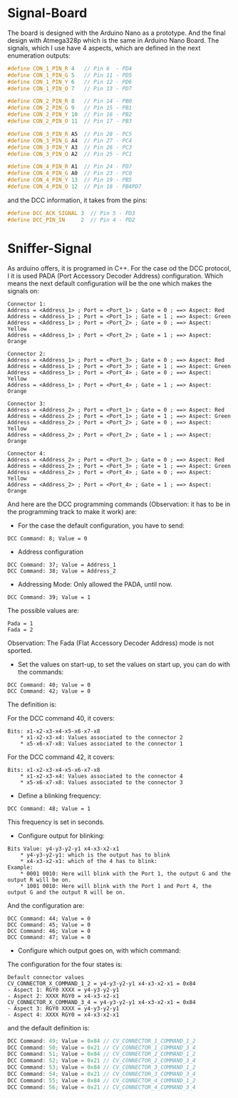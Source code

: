 # Signal-Board

The board is designed with the Arduino Nano as a prototype. And the final design with Atmega328p which is the same in Arduino Nano Board.
The signals, which I use have 4 aspects, which are defined in the next enumeration outputs:

```c++
#define CON_1_PIN_R 4   // Pin 6  - PD4
#define CON_1_PIN_G 5   // Pin 11 - PD5
#define CON_1_PIN_Y 6   // Pin 12 - PD6
#define CON_1_PIN_O 7   // Pin 13 - PD7

#define CON_2_PIN_R 8   // Pin 14 - PB0
#define CON_2_PIN_G 9   // Pin 15 - PB1
#define CON_2_PIN_Y 10  // Pin 16 - PB2
#define CON_2_PIN_O 11  // Pin 17 - PB3

#define CON_3_PIN_R A5  // Pin 28 - PC5
#define CON_3_PIN_G A4  // Pin 27 - PC4
#define CON_3_PIN_Y A3  // Pin 26 - PC3
#define CON_3_PIN_O A2  // Pin 25 - PC1

#define CON_4_PIN_R A1  // Pin 24 - PD7
#define CON_4_PIN_G A0  // Pin 23 - PC0
#define CON_4_PIN_Y 13  // Pin 19 - PB5
#define CON_4_PIN_O 12  // Pin 18 - PB4PD7
```

and the DCC information, it takes from the pins:

```c++
#define DCC_ACK_SIGNAL 3  // Pin 5 - PD3
#define DCC_PIN_IN     2  // Pin 4 - PD2
```

# Sniffer-Signal

As arduino offers, it is programed in C++.
For the case od the DCC protocol, I it is used PADA (Port Accessory Decoder Address) configuration. Which means the next default configuration will be the one which makes the signals on:

```
Connector 1:
Address = <Address_1> ; Port = <Port_1> ; Gate = 0 ; ==> Aspect: Red
Address = <Address_1> ; Port = <Port_1> ; Gate = 1 ; ==> Aspect: Green
Address = <Address_1> ; Port = <Port_2> ; Gate = 0 ; ==> Aspect: Yellow
Address = <Address_1> ; Port = <Port_2> ; Gate = 1 ; ==> Aspect: Orange
```

```
Connector 2:
Address = <Address_1> ; Port = <Port_3> ; Gate = 0 ; ==> Aspect: Red
Address = <Address_1> ; Port = <Port_3> ; Gate = 1 ; ==> Aspect: Green
Address = <Address_1> ; Port = <Port_4> ; Gate = 0 ; ==> Aspect: Yellow
Address = <Address_1> ; Port = <Port_4> ; Gate = 1 ; ==> Aspect: Orange
```

```
Connector 3:
Address = <Address_2> ; Port = <Port_1> ; Gate = 0 ; ==> Aspect: Red
Address = <Address_2> ; Port = <Port_1> ; Gate = 1 ; ==> Aspect: Green
Address = <Address_2> ; Port = <Port_2> ; Gate = 0 ; ==> Aspect: Yellow
Address = <Address_2> ; Port = <Port_2> ; Gate = 1 ; ==> Aspect: Orange
```

```
Connector 4:
Address = <Address_2> ; Port = <Port_3> ; Gate = 0 ; ==> Aspect: Red
Address = <Address_2> ; Port = <Port_3> ; Gate = 1 ; ==> Aspect: Green
Address = <Address_2> ; Port = <Port_4> ; Gate = 0 ; ==> Aspect: Yellow
Address = <Address_2> ; Port = <Port_4> ; Gate = 1 ; ==> Aspect: Orange
```

And here are the DCC programming commands (Observation: it has to be in the programming track to make it work) are:

* For the case the default configuration, you have to send:

```
DCC Command: 8; Value = 0
```

* Address configuration

```
DCC Command: 37; Value = Address_1
DCC Command: 38; Value = Address_2
```

* Addressing Mode: Only allowed the PADA, until now.

```
DCC Command: 39; Value = 1
```

The possible values are:
```
Pada = 1
Fada = 2
```

Observation: The Fada (Flat Accessory Decoder Address) mode is not sported.

* Set the values on start-up, to set the values on start up, you can do with the commands:

```
DCC Command: 40; Value = 0
DCC Command: 42; Value = 0
```

The definition is:

For the DCC command 40, it covers:

```
Bits: x1-x2-x3-x4-x5-x6-x7-x8
    * x1-x2-x3-x4: Values associated to the connector 2
    * x5-x6-x7-x8: Values associated to the connector 1
```

For the DCC command 42, it covers:

```
Bits: x1-x2-x3-x4-x5-x6-x7-x8
    * x1-x2-x3-x4: Values associated to the connector 4
    * x5-x6-x7-x8: Values associated to the connector 3
```

* Define a blinking frequency:

```
DCC Command: 48; Value = 1
```

This frequency is set in seconds.

* Configure output for blinking:

```
Bits Value: y4-y3-y2-y1 x4-x3-x2-x1
    * y4-y3-y2-y1: which is the output has to blink
    * x4-x3-x2-x1: which of the 4 has to blink:
Example:
    * 0001 0010: Here will blink with the Port 1, the output G and the output R will be on.
    * 1001 0010: Here will blink with the Port 1 and Port 4, the output G and the output R will be on.
```

And the configuration are:

```
DCC Command: 44; Value = 0
DCC Command: 45; Value = 0
DCC Command: 46; Value = 0
DCC Command: 47; Value = 0
```

* Configure which output goes on, with which command:

The configuration for the four states is:

```
Default connector values
CV_CONNECTOR_X_COMMAND_1_2 = y4-y3-y2-y1 x4-x3-x2-x1 = 0x84
- Aspect 1: RGY0 XXXX = y4-y3-y2-y1
- Aspect 2: XXXX RGY0 = x4-x3-x2-x1
CV_CONNECTOR_X_COMMAND_3_4 = y4-y3-y2-y1 x4-x3-x2-x1 = 0x84
- Aspect 3: RGY0 XXXX = y4-y3-y2-y1
- Aspect 4: XXXX RGY0 = x4-x3-x2-x1
```

and the default definition is:

```c++
DCC Command: 49; Value = 0x84 // CV_CONNECTOR_1_COMMAND_1_2
DCC Command: 50; Value = 0x21 // CV_CONNECTOR_1_COMMAND_3_4
DCC Command: 51; Value = 0x84 // CV_CONNECTOR_2_COMMAND_1_2
DCC Command: 52; Value = 0x21 // CV_CONNECTOR_2_COMMAND_3_4
DCC Command: 53; Value = 0x84 // CV_CONNECTOR_3_COMMAND_1_2
DCC Command: 54; Value = 0x21 // CV_CONNECTOR_3_COMMAND_3_4
DCC Command: 55; Value = 0x84 // CV_CONNECTOR_4_COMMAND_1_2
DCC Command: 56; Value = 0x21 // CV_CONNECTOR_4_COMMAND_3_4
```
